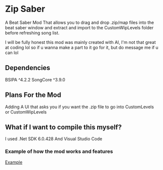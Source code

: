# Zip Saber

A Beat Saber Mod That allows you to drag and drop .zip/map files into the beat saber window and extract and import to the CustomWipLevels folder before refreshing song list.


I will be fully honest this mod was mainly created with AI, I'm not that great at coding lol so if u wanna make a part to it go for it, but do message me if u can lol

## Dependencies
BSIPA ^4.2.2
SongCore ^3.9.0

## Plans For the Mod
Adding A UI that asks you if you want the .zip file to go into CustomLevels or CustomWipLevels

## What if I want to compile this myself?
I used .Net SDK 6.0.428
And Visual Studio Code


### Example of how the mod works and features
[Example
](https://github.com/Touqai/ZipSaber/blob/main/How%20to%20use.gif)
